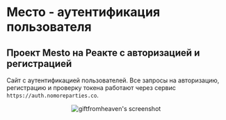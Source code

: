 # Место - аутентификация пользователя
## Проект Mesto на Реакте с авторизацией и регистрацией

Сайт с аутентификацией пользователей. Все запросы на авторизацию, регистрацию и проверку токена работают через сервис ```https://auth.nomoreparties.co```.

<p align="center">
  <img src="https://github.com/giftfromheaven/react-mesto-auth/blob/master/src/images/preview.png?raw=truee" alt="giftfromheaven's screenshot"/>
</p>
